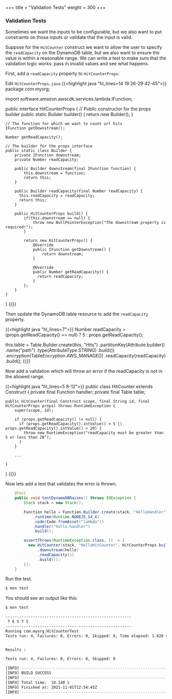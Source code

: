 +++
title = "Validation Tests"
weight = 300
+++

### Validation Tests

Sometimes we want the inputs to be configurable, but we also want to put constraints on those inputs or validate
that the input is valid.

Suppose for the `HitCounter` construct we want to allow the user to specify the `readCapacity` on the DynamoDB
table, but we also want to ensure the value is within a reasonable range. We can write a test to make sure
that the validation logic works: pass in invalid values and see what happens.

First, add a `readCapacity` property to `HitCounterProps`:

Edit `HitCounterProps.java`
{{<highlight java "hl_lines=14 19 26-29 42-45">}}
package com.myorg;

import software.amazon.awscdk.services.lambda.IFunction;

public interface HitCounterProps {
    // Public constructor for the props builder
    public static Builder builder() {
        return new Builder();
    }

    // The function for which we want to count url hits
    IFunction getDownstream();

    Number getReadCapacity();

    // The builder for the props interface
    public static class Builder {
        private IFunction downstream;
        private Number readCapacity;

        public Builder downstream(final IFunction function) {
            this.downstream = function;
            return this;
        }

        public Builder readCapacity(final Number readCapacity) {
          this.readCapacity = readCapacity;
          return this;
        }

        public HitCounterProps build() {
            if(this.downstream == null) {
                throw new NullPointerException("The downstream property is required!");
            }

            return new HitCounterProps() {
                @Override
                public IFunction getDownstream() {
                    return downstream;
                }

                @Override
                public Number getReadCapacity() {
                  return readCapacity;
                }
            };
        }
    }
}
{{</highlight>}}

Then update the DynamoDB table resource to add the `readCapacity` property.

{{<highlight java "hl_lines=7">}}
Number readCapacity = (props.getReadCapacity() == null) ? 5 : props.getReadCapacity();

this.table = Table.Builder.create(this, "Hits")
    .partitionKey(Attribute.builder()
        .name("path")
        .type(AttributeType.STRING)
        .build())
    .encryption(TableEncryption.AWS_MANAGED)
    .readCapacity(readCapacity)
    .build();
{{</highlight>}}

Now add a validation which will throw an error if the readCapacity is not in the allowed range.

{{<highlight java "hl_lines=5 8-12">}}
public class HitCounter extends Construct {
    private final Function handler;
    private final Table table;

    public HitCounter(final Construct scope, final String id, final HitCounterProps props) throws RuntimeException {
        super(scope, id);

        if (props.getReadCapacity() != null) {
          if (props.getReadCapacity().intValue() < 5 || props.getReadCapacity().intValue() > 20) {
            throw new RuntimeException("readCapacity must be greater than 5 or less than 20");
          }
        }

        ...

    }
}
{{</highlight>}}

Now lets add a test that validates the error is thrown.

```java
    @Test
    public void testDynamoDBRaises() throws IOException {
        Stack stack = new Stack();

        Function hello = Function.Builder.create(stack, "HelloHandler")
            .runtime(Runtime.NODEJS_14_X)
            .code(Code.fromAsset("lambda"))
            .handler("hello.handler")
            .build();

        assertThrows(RuntimeException.class, () -> {
          new HitCounter(stack, "HelloHitCounter", HitCounterProps.builder()
              .downstream(hello)
              .readCapacity(1)
              .build());
        });
    }
```

Run the test.

```bash
$ mvn test
```

You should see an output like this:

```bash
$ mvn test

-------------------------------------------------------
 T E S T S
-------------------------------------------------------
Running com.myorg.HitCounterTest
Tests run: 4, Failures: 0, Errors: 0, Skipped: 0, Time elapsed: 1.828 sec


Results :

Tests run: 4, Failures: 0, Errors: 0, Skipped: 0

[INFO] ------------------------------------------------------------------------
[INFO] BUILD SUCCESS
[INFO] ------------------------------------------------------------------------
[INFO] Total time:  10.148 s
[INFO] Finished at: 2021-11-01T12:54:45Z
[INFO] ------------------------------------------------------------------------
```
